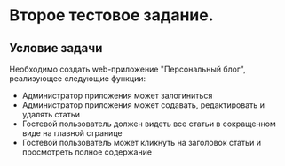 # Второе тестовое задание.

## Условие задачи

Необходимо создать web-приложение "Персональный блог", реализующее следующие функции:

* Администратор приложения может залогиниться
* Администратор приложения может содавать, редактировать и удалять статьи
* Гостевой пользователь должен видеть все статьи в сокращенном виде на главной странице
* Гостевой пользователь может кликнуть на заголовок статьи и просмотреть полное содержание
